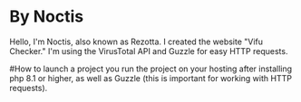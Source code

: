 # By Noctis
Hello, I'm Noctis, also known as Rezotta. I created the website "Vifu Checker." I'm using the VirusTotal API and Guzzle for easy HTTP requests.

#How to launch a project
you run the project on your hosting after installing php 8.1 or higher, as well as Guzzle (this is important for working with HTTP requests).
